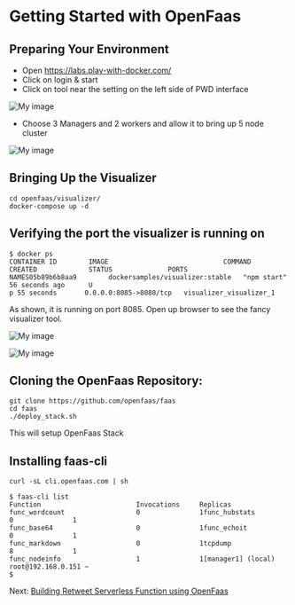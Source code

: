 # Getting Started with OpenFaas

## Preparing Your Environment

- Open https://labs.play-with-docker.com/
- Click on login & start
- Click on tool near the setting on the left side of PWD interface

![My image](http://collabnix.com/wp-content/uploads/2018/04/PWD1-1536x768.png)

- Choose 3 Managers and 2 workers and allow it to bring up 5 node cluster

![My image](http://collabnix.com/wp-content/uploads/2018/04/PWD2.png)


## Bringing Up the Visualizer

```
cd openfaas/visualizer/
docker-compose up -d
```

## Verifying the port the visualizer is running on

```
$ docker ps
CONTAINER ID        IMAGE                             COMMAND             CREATED             STATUS              PORTS                    NAMES05b89b6b8aa9        dockersamples/visualizer:stable   "npm start"         56 seconds ago      U
p 55 seconds       0.0.0.0:8085->8080/tcp   visualizer_visualizer_1
```

As shown, it is running on port 8085. Open up browser to see the fancy visualizer tool.

![My image](http://collabnix.com/wp-content/uploads/2018/04/PWD4.png)<br>

![My image](http://collabnix.com/wp-content/uploads/2018/04/PWD5.png)

## Cloning the OpenFaas Repository:

```
git clone https://github.com/openfaas/faas
cd faas
./deploy_stack.sh
```

This will setup OpenFaas Stack

## Installing faas-cli

```
curl -sL cli.openfaas.com | sh
```

```
$ faas-cli list
Function                        Invocations     Replicas
func_wordcount                  0               1func_hubstats                   0               1
func_base64                     0               1func_echoit                     0               1
func_markdown                   0               1tcpdump                         8               1
func_nodeinfo                   1               1[manager1] (local) root@192.168.0.151 ~
$
```

Next: [Building Retweet Serverless Function using OpenFaas](https://github.com/ajeetraina/openfaas/tree/master/functions/retweet-bot/README.md)
